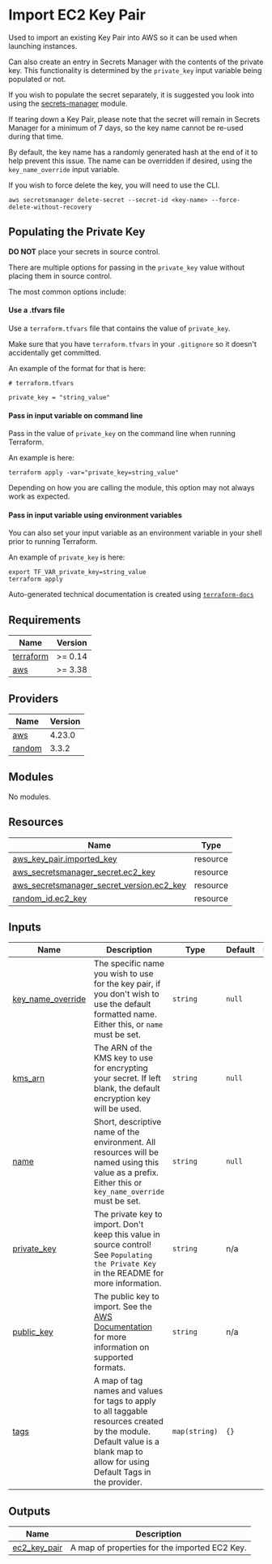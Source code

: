 # Import EC2 Key Pair

Used to import an existing Key Pair into AWS so it can be used when launching instances.

Can also create an entry in Secrets Manager with the contents of the private key. This functionality is determined by the `private_key` input variable being populated or not.

If you wish to populate the secret separately, it is suggested you look into using the [secrets-manager](https://registry.terraform.io/modules/so1omon563/secrets-manager) module.

If tearing down a Key Pair, please note that the secret will remain in Secrets Manager for a minimum of 7 days, so the key name cannot be re-used during that time.

By default, the key name has a randomly generated hash at the end of it to help prevent this issue. The name can be overridden if desired, using the `key_name_override` input variable.

If you wish to force delete the key, you will need to use the CLI.

`aws secretsmanager delete-secret --secret-id <key-name> --force-delete-without-recovery`

## Populating the Private Key

**DO NOT** place your secrets in source control.

There are multiple options for passing in the `private_key` value without placing them in source control.

The most common options include:

#### Use a .tfvars file

Use a `terraform.tfvars` file that contains the value of `private_key`.

Make sure that you have `terraform.tfvars` in your `.gitignore` so it doesn't accidentally get committed.

An example of the format for that is here:

```
# terraform.tfvars

private_key = "string_value"

```

#### Pass in input variable on command line

Pass in the value of `private_key` on the command line when running Terraform.

An example is here:

```
terraform apply -var="private_key=string_value"
```

Depending on how you are calling the module, this option may not always work as expected.

#### Pass in input variable using environment variables

You can also set your input variable as an environment variable in your shell prior to running Terraform.

An example of `private_key` is here:

```
export TF_VAR_private_key=string_value
terraform apply
```
<!-- BEGINNING OF PRE-COMMIT-TERRAFORM DOCS HOOK -->
Auto-generated technical documentation is created using [`terraform-docs`](https://terraform-docs.io/)

## Requirements

| Name | Version |
|------|---------|
| <a name="requirement_terraform"></a> [terraform](#requirement\_terraform) | >= 0.14 |
| <a name="requirement_aws"></a> [aws](#requirement\_aws) | >= 3.38 |

## Providers

| Name | Version |
|------|---------|
| <a name="provider_aws"></a> [aws](#provider\_aws) | 4.23.0 |
| <a name="provider_random"></a> [random](#provider\_random) | 3.3.2 |

## Modules

No modules.

## Resources

| Name | Type |
|------|------|
| [aws_key_pair.imported_key](https://registry.terraform.io/providers/hashicorp/aws/latest/docs/resources/key_pair) | resource |
| [aws_secretsmanager_secret.ec2_key](https://registry.terraform.io/providers/hashicorp/aws/latest/docs/resources/secretsmanager_secret) | resource |
| [aws_secretsmanager_secret_version.ec2_key](https://registry.terraform.io/providers/hashicorp/aws/latest/docs/resources/secretsmanager_secret_version) | resource |
| [random_id.ec2_key](https://registry.terraform.io/providers/hashicorp/random/latest/docs/resources/id) | resource |

## Inputs

| Name | Description | Type | Default | Required |
|------|-------------|------|---------|:--------:|
| <a name="input_key_name_override"></a> [key\_name\_override](#input\_key\_name\_override) | The specific name you wish to use for the key pair, if you don't wish to use the default formatted name. Either this, or `name` must be set. | `string` | `null` | no |
| <a name="input_kms_arn"></a> [kms\_arn](#input\_kms\_arn) | The ARN of the KMS key to use for encrypting your secret. If left blank, the default encryption key will be used. | `string` | `null` | no |
| <a name="input_name"></a> [name](#input\_name) | Short, descriptive name of the environment. All resources will be named using this value as a prefix. Either this or `key_name_override` must be set. | `string` | `null` | no |
| <a name="input_private_key"></a> [private\_key](#input\_private\_key) | The private key to import. Don't keep this value in source control! See `Populating the Private Key` in the README for more information. | `string` | n/a | yes |
| <a name="input_public_key"></a> [public\_key](#input\_public\_key) | The public key to import. See the [AWS Documentation](https://docs.aws.amazon.com/AWSEC2/latest/UserGuide/ec2-key-pairs.html#how-to-generate-your-own-key-and-import-it-to-aws) for more information on supported formats. | `string` | n/a | yes |
| <a name="input_tags"></a> [tags](#input\_tags) | A map of tag names and values for tags to apply to all taggable resources created by the module. Default value is a blank map to allow for using Default Tags in the provider. | `map(string)` | `{}` | no |

## Outputs

| Name | Description |
|------|-------------|
| <a name="output_ec2_key_pair"></a> [ec2\_key\_pair](#output\_ec2\_key\_pair) | A map of properties for the imported EC2 Key. |
<!-- END OF PRE-COMMIT-TERRAFORM DOCS HOOK -->
